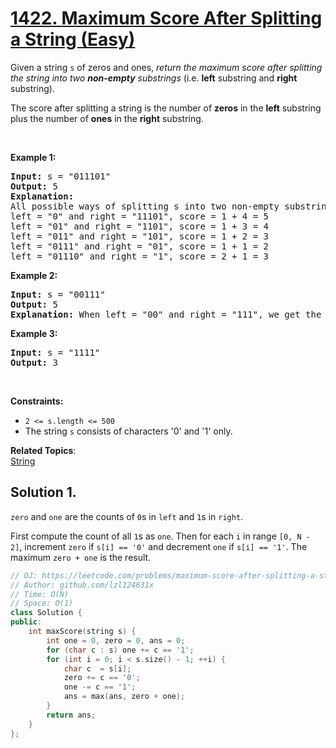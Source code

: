 # [1422. Maximum Score After Splitting a String (Easy)](https://leetcode.com/problems/maximum-score-after-splitting-a-string)

<p>Given a&nbsp;string <code>s</code>&nbsp;of zeros and ones, <em>return the maximum score after splitting the string into two <strong>non-empty</strong> substrings</em> (i.e. <strong>left</strong> substring and <strong>right</strong> substring).</p>

<p>The score after splitting a string is the number of <strong>zeros</strong> in the <strong>left</strong> substring plus the number of <strong>ones</strong> in the <strong>right</strong> substring.</p>

<p>&nbsp;</p>
<p><strong>Example 1:</strong></p>

<pre><strong>Input:</strong> s = "011101"
<strong>Output:</strong> 5 
<strong>Explanation:</strong> 
All possible ways of splitting s into two non-empty substrings are:
left = "0" and right = "11101", score = 1 + 4 = 5 
left = "01" and right = "1101", score = 1 + 3 = 4 
left = "011" and right = "101", score = 1 + 2 = 3 
left = "0111" and right = "01", score = 1 + 1 = 2 
left = "01110" and right = "1", score = 2 + 1 = 3
</pre>

<p><strong>Example 2:</strong></p>

<pre><strong>Input:</strong> s = "00111"
<strong>Output:</strong> 5
<strong>Explanation:</strong> When left = "00" and right = "111", we get the maximum score = 2 + 3 = 5
</pre>

<p><strong>Example 3:</strong></p>

<pre><strong>Input:</strong> s = "1111"
<strong>Output:</strong> 3
</pre>

<p>&nbsp;</p>
<p><strong>Constraints:</strong></p>

<ul>
	<li><code>2 &lt;= s.length &lt;= 500</code></li>
	<li>The string <code>s</code> consists of characters '0' and '1' only.</li>
</ul>


**Related Topics**:  
[String](https://leetcode.com/tag/string/)

## Solution 1.

`zero` and `one` are the counts of `0`s in `left` and `1`s in `right`.

First compute the count of all `1`s as `one`. Then for each `i` in range `[0, N - 2]`, increment `zero` if `s[i] == '0'` and decrement `one` if `s[i] == '1'`. The maximum `zero + one` is the result.

```cpp
// OJ: https://leetcode.com/problems/maximum-score-after-splitting-a-string
// Author: github.com/lzl124631x
// Time: O(N)
// Space: O(1)
class Solution {
public:
    int maxScore(string s) {
        int one = 0, zero = 0, ans = 0;
        for (char c : s) one += c == '1';
        for (int i = 0; i < s.size() - 1; ++i) {
            char c  = s[i];
            zero += c == '0';
            one -= c == '1';
            ans = max(ans, zero + one);
        }
        return ans;
    }
};
```